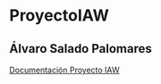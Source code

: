 # ProyectoIAW
## Álvaro Salado Palomares

[Documentación Proyecto IAW](ProyectoIAW_alvarosalado.MD)
